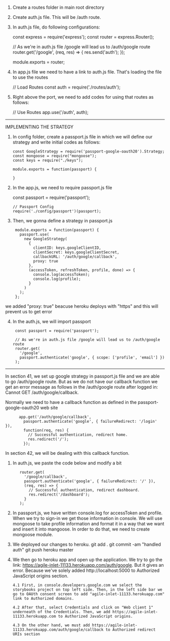 1. Create a routes folder in main root directory
2. Create auth.js file. This will be /auth route.
3. In auth.js file, do following configurations:

   const express = require('express');
   const router = express.Router();

   // As we're in auth.js file /google will lead us to /auth/google route
   router.get('/google', (req, res) => {
   res.send('auth');
   });

   module.exports = router;

4. In app.js file we need to have a link to auth.js file. That's loading the file to use the routes

   // Load Routes
   const auth = require('./routes/auth');

5. Right above the port, we need to add codes for using that routes as follows:

   // Use Routes
   app.use('/auth', auth);

---

IMPLEMENTING THE STRATEGY

1.  In config folder, create a passport.js file in which we will define our strategy and write initial codes as follows:

        const GoogleStrategy = require('passport-google-oauth20').Strategy;
        const mongoose = require("mongoose");
        const keys = require("./keys");

        module.exports = function(passport) {

        }

2.  In the app.js, we need to require passport.js file

    const passport = require('passport');

        // Passport Config
        require('./config/passport')(passport);

3.  Then, we gonna define a strategy in passport.js

         module.exports = function(passport) {
           passport.use(
             new GoogleStrategy(
               {
                 clientID: keys.googleClientID,
                 clientSecret: keys.googleClientSecret,
                 callbackURL: '/auth/google/callback',
                 proxy: true
               },
               (accessToken, refreshToken, profile, done) => {
                 console.log(accessToken);
                 console.log(profile);
               }
             )
           );
         };

we added "proxy: true" beacuse heroku deploys with "https" and this will prevent us to get error

4.  In the auth.js, we will import passport

         const passport = require('passport');

         // As we're in auth.js file /google will lead us to /auth/google route
         router.get(
           '/google',
           passport.authenticate('google', { scope: ['profile', 'email'] })
         );

---

In section 41, we set up google strategy in passport.js file and we are able to go /auth/google route. But as we do not have our callback function we get an error message as follows in the /auth/google route after logged in: Cannot GET /auth/google/callback.

Normally we need to have a callback function as defined in the passport-google-oauth20 web site

          app.get('/auth/google/callback',
            passport.authenticate('google', { failureRedirect: '/login' }),
            function(req, res) {
              // Successful authentication, redirect home.
              res.redirect('/');
            });

In section 42, we will be dealing with this callback function.

1.  In auth.js, we paste the code below and modify a bit

           router.get(
             '/google/callback',
             passport.authenticate('google', { failureRedirect: '/' }),
             (req, res) => {
               // Successful authentication, redirect dashboard.
               res.redirect('/dashboard');
             }
           );

2.  In passport.js, we have written console.log for accessToken and profile. When we try to sign-in we get those information in console. We will use mongoose to take profile information and format it in a way that we want and insert it into mangoose. In order to do that, we need to create mongoose module.

3.  We deployed our changes to heroku.
    git add .
    git commit -am "handled auth"
    git push heroku master

4.  We then go to heroku app and open up the application. We try to go the link: https://agile-inlet-11133.herokuapp.com/auth/google. But it gives an error. Because we've solely added http://localhost:5000 to Authorized JavaScript origins section.

        4.1 First, in console.developers.google.com we select the storybooks project on top left side. Then, in the left side bar we go to OAUth consent screen to add "agile-inlet-11133.herokuapp.com" link to Authorized domains.

        4.2 After that, select Credentials and click on "Web client 1" underneath of the Credentials. Then, we add https://agile-inlet-11133.herokuapp.com to Authorized JavaScript origins.

        4.3 On the other hand, we must add https://agile-inlet-11133.herokuapp.com/auth/google/callback to Authorized redirect URIs section
